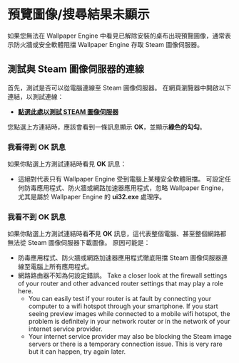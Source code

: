 # 預覽圖像/搜尋結果未顯示

如果您無法在 Wallpaper Engine 中看見已解除安裝的桌布出現預覽圖像，通常表示防火牆或安全軟體阻擋 Wallpaper Engine 存取 Steam 圖像伺服器。

## 測試與 Steam 圖像伺服器的連線

首先，測試是否可以從電腦連線至 Steam 圖像伺服器。 在網頁瀏覽器中開啟以下連結，以測試連線：

* [**點選此處以測試 STEAM 圖像伺服器**](https://steamuserimages-a.akamaihd.net/ugc/1796366854776537259/C541D485E7156010D92284B082D13A2377FD1F8F/?imw=5000&imh=5000&ima=fit&impolicy=Letterbox&imcolor=%23000000&letterbox=false)

您點選上方連結時，應該會看到一條訊息顯示 **OK**，並顯示**綠色的勾勾**。

### 我看得到 OK 訊息

如果你點選上方測試連結時看見 **OK** 訊息：

* 這絕對代表只有 Wallpaper Engine 受到電腦上某種安全軟體阻擋。 可設定任何防毒應用程式、防火牆或網路加速器應用程式，忽略 Wallpaper Engine，尤其是屬於 Wallpaper Engine 的 **ui32.exe** 處理序。

### 我看不到 OK 訊息

如果你點選上方測試連結時看**不**見 **OK** 訊息，這代表整個電腦、甚至整個網路都無法從 Steam 圖像伺服器下載圖像。 原因可能是：

* 防毒應用程式、防火牆或網路加速器應用程式徹底阻擋 Steam 圖像伺服器連線至電腦上所有應用程式。
* 網路路由器不知為何設定錯誤。 Take a closer look at the firewall settings of your router and other advanced router settings that may play a role here.
    * You can easily test if your router is at fault by connecting your computer to a wifi hotspot through your smartphone. If you start seeing preview images while connected to a mobile wifi hotspot, the problem is definitely in your network router or in the network of your internet service provider.
    * Your internet service provider may also be blocking the Steam image servers or there is a temporary connection issue. This is very rare but it can happen, try again later.